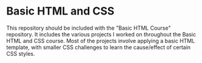 # Basic HTML and CSS

This repository should be included with the "Basic HTML Course" repository. 
It includes the various projects I worked on throughout the Basic HTML and CSS course. 
Most of the projects involve applying a basic HTML template, with smaller CSS challenges to learn the cause/effect of certain CSS styles. 
